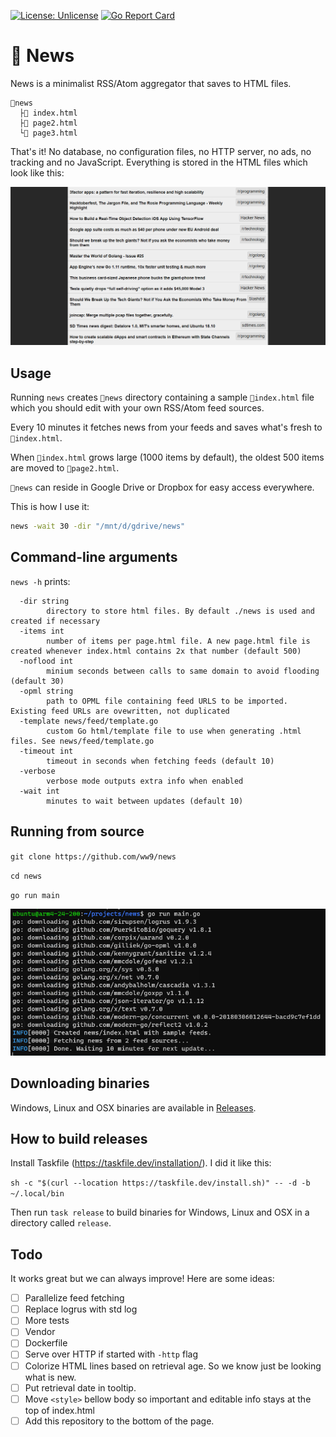[![License: Unlicense](https://img.shields.io/badge/license-MIT-blue.svg)](https://opensource.org/license/mit/) [![Go Report Card](https://goreportcard.com/badge/github.com/ww9/news)](https://goreportcard.com/report/github.com/ww9/news)

# 📰 News

News is a minimalist RSS/Atom aggregator that saves to HTML files.

```
📂news
  ├📰 index.html
  ├📰 page2.html
  └📰 page3.html
```

That's it! No database, no configuration files, no HTTP server, no ads, no tracking and no JavaScript. Everything is stored in the HTML files which look like this:

![screenshot](screenshot.png)

## Usage

Running `news` creates `📂news` directory containing a sample `📰index.html` file which you should edit with your own RSS/Atom feed sources.

Every 10 minutes it fetches news from your feeds and saves what's fresh to `📰index.html`.

When `📰index.html` grows large (1000 items by default), the oldest 500 items are moved to `📰page2.html`.

`📂news` can reside in Google Drive or Dropbox for easy access everywhere.

This is how I use it:

```bash
news -wait 30 -dir "/mnt/d/gdrive/news"
```

## Command-line arguments

`news -h` prints:

```
  -dir string
        directory to store html files. By default ./news is used and created if necessary
  -items int
        number of items per page.html file. A new page.html file is created whenever index.html contains 2x that number (default 500)
  -noflood int
        minium seconds between calls to same domain to avoid flooding (default 30)
  -opml string
        path to OPML file containing feed URLS to be imported. Existing feed URLs are ovewritten, not duplicated
  -template news/feed/template.go
        custom Go html/template file to use when generating .html files. See news/feed/template.go
  -timeout int
        timeout in seconds when fetching feeds (default 10)
  -verbose
        verbose mode outputs extra info when enabled
  -wait int
        minutes to wait between updates (default 10)
```

## Running from source

`git clone https://github.com/ww9/news`

`cd news`

`go run main`

![running from code](screenshot-running-from-code.png)

## Downloading binaries

Windows, Linux and OSX binaries are available in [Releases](https://github.com/ww9/news/releases).

## How to build releases

Install Taskfile (https://taskfile.dev/installation/). I did it like this:

`sh -c "$(curl --location https://taskfile.dev/install.sh)" -- -d -b ~/.local/bin`

Then run `task release` to build binaries for Windows, Linux and OSX in a directory called `release`.

## Todo

It works great but we can always improve! Here are some ideas:

- [ ] Parallelize feed fetching
- [ ] Replace logrus with std log
- [ ] More tests
- [ ] Vendor
- [ ] Dockerfile
- [ ] Serve over HTTP if started with `-http` flag
- [ ] Colorize HTML lines based on retrieval age. So we know just be looking what is new.
- [ ] Put retrieval date in tooltip.
- [ ] Move `<style>` bellow body so important and editable info stays at the top of index.html
- [ ] Add this repository to the bottom of the page.